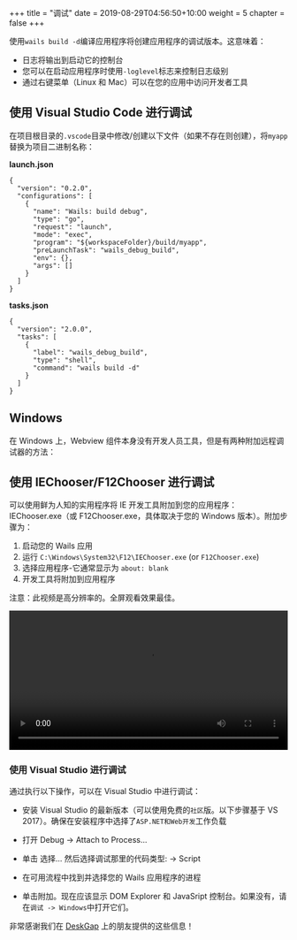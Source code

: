 +++
title = "调试"
date = 2019-08-29T04:56:50+10:00
weight = 5
chapter = false
+++

使用`wails build -d`编译应用程序将创建应用程序的调试版本。这意味着：

- 日志将输出到启动它的控制台
- 您可以在启动应用程序时使用`-loglevel`标志来控制日志级别
- 通过右键菜单（Linux 和 Mac）可以在您的应用中访问开发者工具

## 使用 Visual Studio Code 进行调试

在项目根目录的`.vscode`目录中修改/创建以下文件（如果不存在则创建），将`myapp`替换为项目二进制名称：

**launch.json**

```
{
  "version": "0.2.0",
  "configurations": [
    {
      "name": "Wails: build debug",
      "type": "go",
      "request": "launch",
      "mode": "exec",
      "program": "${workspaceFolder}/build/myapp",
      "preLaunchTask": "wails_debug_build",
      "env": {},
      "args": []
    }
  ]
}
```

**tasks.json**

```
{
  "version": "2.0.0",
  "tasks": [
    {
      "label": "wails_debug_build",
      "type": "shell",
      "command": "wails build -d"
    }
  ]
}
```

## Windows

在 Windows 上，Webview 组件本身没有开发人员工具，但是有两种附加远程调试器的方法：

## 使用 IEChooser/F12Chooser 进行调试

可以使用鲜为人知的实用程序将 IE 开发工具附加到您的应用程序：IEChooser.exe（或 F12Chooser.exe，具体取决于您的 Windows 版本）。附加步骤为：

1. 启动您的 Wails 应用
2. 运行 `C:\Windows\System32\F12\IEChooser.exe` (or `F12Chooser.exe`)
3. 选择应用程序-它通常显示为 `about: blank`
4. 开发工具将附加到应用程序

注意：此视频是高分辨率的。全屏观看效果最佳。

<div>
  <video style="width: 100%; max-width: 1552px; max-height: 1078px;" controls>
    <source src="/videos/windows-dev-tools.mp4" type="video/mp4">
    Your browser does not support the video tag.
  </video>
</div>

### 使用 Visual Studio 进行调试

通过执行以下操作，可以在 Visual Studio 中进行调试：

- 安装 Visual Studio 的最新版本（可以使用免费的`社区`版。以下步骤基于 VS 2017）。确保在安装程序中选择了`ASP.NET和Web开发`工作负载

- 打开 Debug -> Attach to Process...

- 单击 选择... 然后选择调试那里的代码类型: -> Script

- 在可用流程中找到并选择您的 Wails 应用程序的进程

- 单击附加。现在应该显示 DOM Explorer 和 JavaSript 控制台。如果没有，请在`调试 -> Windows`中打开它们。

非常感谢我们在 [DeskGap](https://deskgap.com/devtools/) 上的朋友提供的这些信息！
